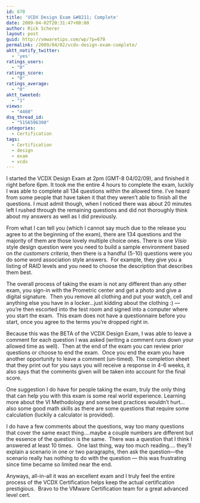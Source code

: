 ```yaml
---
id: 670
title: 'VCDX Design Exam &#8211; Complete'
date: 2009-04-02T20:31:47+00:00
author: Rick Scherer
layout: post
guid: http://vmwaretips.com/wp/?p=670
permalink: /2009/04/02/vcdx-design-exam-complete/
aktt_notify_twitter:
  - 'yes'
ratings_users:
  - "0"
ratings_score:
  - "0"
ratings_average:
  - "0"
aktt_tweeted:
  - "1"
views:
  - "4460"
dsq_thread_id:
  - "5156596390"
categories:
  - Certification
tags:
  - Certification
  - design
  - exam
  - vcdx
---
```

I started the VCDX Design Exam at 2pm (GMT-8 04/02/09), and finished it right before 6pm. It took me the entire 4 hours to complete the exam, luckily I was able to complete all 134 questions within the allowed time. I&#8217;ve heard from some people that have taken it that they weren&#8217;t able to finish all the questions. I must admit though, when I noticed there was about 20 minutes left I rushed through the remaining questions and did not thoroughly think about my answers as well as I did previously.

<!--more-->

From what I can tell you (which I cannot say much due to the release you agree to at the beginning of the exam), there are 134 questions and the majority of them are those lovely multiple choice ones. There is one _Visio_ style design question were you need to build a sample environment based on _the customers criteria_, then there is a handful (5-10) questions were you do some word association style answers.  For example, they give you a listing of RAID levels and you need to choose the description that describes them best.

The overall process of taking the exam is not any different than any other exam, you sign-in with the Prometric center and get a photo and give a digital signature.  Then you remove all clothing and put your watch, cell and anything else you have in a locker&#8230;just kidding about the clothing :) &#8212; you&#8217;re then escorted into the test room and signed into a computer where you start the exam.  This exam does not have a questionnaire before you start, once you agree to the terms you&#8217;re dropped right in.

Because this was the BETA of the VCDX Design Exam, I was able to leave a comment for each question I was asked (writing a comment runs down your allowed time as well).  Then at the end of the exam you can review prior questions or choose to end the exam.  Once you end the exam you have another opportunity to leave a comment (un-timed). The completion sheet that they print out for you says you will receive a response in 4-6 weeks, it also says that the comments given will be taken into account for the final score.

One suggestion I do have for people taking the exam, truly the only thing that can help you with this exam is some real world experience. Learning more about the VI Methodology and some best practices wouldn&#8217;t hurt&#8230;also some good math skills as there are some questions that require some calculation (luckily a calculator is provided).

I do have a few comments about the questions, way too many questions that cover the same exact thing&#8230;.maybe a couple numbers are different but the essence of the question is the same.  There was a question that I think I answered at least 10 times.   One last thing, way too much reading&#8230;. they&#8217;ll explain a scenario in one or two paragraphs, then ask the question&#8212;the scenario really has nothing to do with the question &#8212; this was frustrating since time became so limited near the end.

Anyways, all-in-all it was an excellent exam and I truly feel the entire process of the VCDX Certification helps keep the actual certification prestigious.  Bravo to the VMware Certification team for a great advanced level cert.